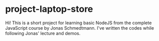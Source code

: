 # project-laptop-store

Hi! This is a short project for learning basic NodeJS from the complete JavaScript course by Jonas Schmedtmann. I've written the codes while following Jonas' lecture and demos.
